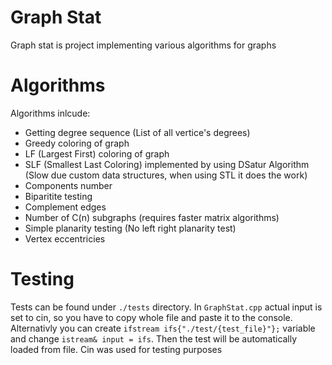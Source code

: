 # Graph Stat

Graph stat is project implementing various algorithms for graphs

# Algorithms
Algorithms inlcude:
- Getting degree sequence (List of all vertice's degrees)
- Greedy coloring of graph
- LF (Largest First) coloring of graph
- SLF (Smallest Last Coloring) implemented by using DSatur Algorithm (Slow due custom data structures, when using STL it does the work)
- Components number
- Biparitite testing
- Complement edges
- Number of C(n) subgraphs (requires faster matrix algorithms)
- Simple planarity testing (No left right planarity test)
- Vertex eccentricies

# Testing
Tests can be found under ```./tests``` directory. In ```GraphStat.cpp``` actual input is set to cin, so you have to copy whole file and paste it to the console.  
Alternativly you can create ```ifstream ifs{"./test/{test_file}"};``` variable and change ```istream& input = ifs```. Then the test will be automatically loaded from file. Cin was used for testing purposes